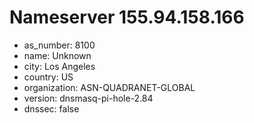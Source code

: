 # Nameserver 155.94.158.166

* as_number: 8100
* name: Unknown
* city: Los Angeles
* country: US
* organization: ASN-QUADRANET-GLOBAL
* version: dnsmasq-pi-hole-2.84
* dnssec: false
